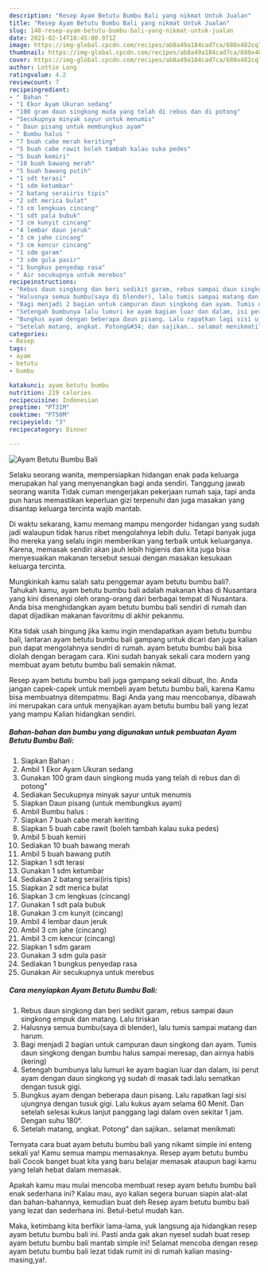```yaml
---
description: "Resep Ayam Betutu Bumbu Bali yang nikmat Untuk Jualan"
title: "Resep Ayam Betutu Bumbu Bali yang nikmat Untuk Jualan"
slug: 148-resep-ayam-betutu-bumbu-bali-yang-nikmat-untuk-jualan
date: 2021-02-14T18:45:00.971Z
image: https://img-global.cpcdn.com/recipes/ab8a49a184cad7ca/680x482cq70/ayam-betutu-bumbu-bali-foto-resep-utama.jpg
thumbnail: https://img-global.cpcdn.com/recipes/ab8a49a184cad7ca/680x482cq70/ayam-betutu-bumbu-bali-foto-resep-utama.jpg
cover: https://img-global.cpcdn.com/recipes/ab8a49a184cad7ca/680x482cq70/ayam-betutu-bumbu-bali-foto-resep-utama.jpg
author: Lottie Long
ratingvalue: 4.2
reviewcount: 7
recipeingredient:
- " Bahan "
- "1 Ekor Ayam Ukuran sedang"
- "100 gram daun singkong muda yang telah di rebus dan di potong"
- "Secukupnya minyak sayur untuk menumis"
- " Daun pisang untuk membungkus ayam"
- " Bumbu halus "
- "7 buah cabe merah keriting"
- "5 buah cabe rawit boleh tambah kalau suka pedes"
- "5 buah kemiri"
- "10 buah bawang merah"
- "5 buah bawang putih"
- "1 sdt terasi"
- "1 sdm ketumbar"
- "2 batang seraiiris tipis"
- "2 sdt merica bulat"
- "3 cm lengkuas cincang"
- "1 sdt pala bubuk"
- "3 cm kunyit cincang"
- "4 lembar daun jeruk"
- "3 cm jahe cincang"
- "3 cm kencur cincang"
- "1 sdm garam"
- "3 sdm gula pasir"
- "1 bungkus penyedap rasa"
- " Air secukupnya untuk merebus"
recipeinstructions:
- "Rebus daun singkong dan beri sedikit garam, rebus sampai daun singkong empuk dan matang. Lalu tiriskan"
- "Halusnya semua bumbu(saya di blender), lalu tumis sampai matang dan harum."
- "Bagi menjadi 2 bagian untuk campuran daun singkong dan ayam. Tumis daun singkong dengan bumbu halus sampai meresap, dan airnya habis (kering)"
- "Setengah bumbunya lalu lumuri ke ayam bagian luar dan dalam, isi perut ayam dengan daun singkong yg sudah di masak tadi.lalu sematkan dengan tusuk gigi."
- "Bungkus ayam dengan beberapa daun pisang. Lalu rapatkan lagi sisi ujungnya dengan tusuk gigi. Lalu kukus ayam selama 60 Menit. Dan setelah selesai kukus lanjut panggang lagi dalam oven sekitar 1 jam. Dengan suhu 180°."
- "Setelah matang, angkat. Potong&#34; dan sajikan.. selamat menikmati"
categories:
- Resep
tags:
- ayam
- betutu
- bumbu

katakunci: ayam betutu bumbu 
nutrition: 219 calories
recipecuisine: Indonesian
preptime: "PT31M"
cooktime: "PT50M"
recipeyield: "3"
recipecategory: Dinner

---
```



![Ayam Betutu Bumbu Bali](https://img-global.cpcdn.com/recipes/ab8a49a184cad7ca/680x482cq70/ayam-betutu-bumbu-bali-foto-resep-utama.jpg)

Selaku seorang wanita, mempersiapkan hidangan enak pada keluarga merupakan hal yang menyenangkan bagi anda sendiri. Tanggung jawab seorang  wanita Tidak cuman mengerjakan pekerjaan rumah saja, tapi anda pun harus memastikan keperluan gizi terpenuhi dan juga masakan yang disantap keluarga tercinta wajib mantab.

Di waktu  sekarang, kamu memang mampu mengorder hidangan yang sudah jadi walaupun tidak harus ribet mengolahnya lebih dulu. Tetapi banyak juga lho mereka yang selalu ingin memberikan yang terbaik untuk keluarganya. Karena, memasak sendiri akan jauh lebih higienis dan kita juga bisa menyesuaikan makanan tersebut sesuai dengan masakan kesukaan keluarga tercinta. 



Mungkinkah kamu salah satu penggemar ayam betutu bumbu bali?. Tahukah kamu, ayam betutu bumbu bali adalah makanan khas di Nusantara yang kini disenangi oleh orang-orang dari berbagai tempat di Nusantara. Anda bisa menghidangkan ayam betutu bumbu bali sendiri di rumah dan dapat dijadikan makanan favoritmu di akhir pekanmu.

Kita tidak usah bingung jika kamu ingin mendapatkan ayam betutu bumbu bali, lantaran ayam betutu bumbu bali gampang untuk dicari dan juga kalian pun dapat mengolahnya sendiri di rumah. ayam betutu bumbu bali bisa diolah dengan beragam cara. Kini sudah banyak sekali cara modern yang membuat ayam betutu bumbu bali semakin nikmat.

Resep ayam betutu bumbu bali juga gampang sekali dibuat, lho. Anda jangan capek-capek untuk membeli ayam betutu bumbu bali, karena Kamu bisa membuatnya ditempatmu. Bagi Anda yang mau mencobanya, dibawah ini merupakan cara untuk menyajikan ayam betutu bumbu bali yang lezat yang mampu Kalian hidangkan sendiri.

<!--inarticleads1-->

##### Bahan-bahan dan bumbu yang digunakan untuk pembuatan Ayam Betutu Bumbu Bali:

1. Siapkan  Bahan :
1. Ambil 1 Ekor Ayam Ukuran sedang
1. Gunakan 100 gram daun singkong muda yang telah di rebus dan di potong&#34;
1. Sediakan Secukupnya minyak sayur untuk menumis
1. Siapkan  Daun pisang (untuk membungkus ayam)
1. Ambil  Bumbu halus :
1. Siapkan 7 buah cabe merah keriting
1. Siapkan 5 buah cabe rawit (boleh tambah kalau suka pedes)
1. Ambil 5 buah kemiri
1. Sediakan 10 buah bawang merah
1. Ambil 5 buah bawang putih
1. Siapkan 1 sdt terasi
1. Gunakan 1 sdm ketumbar
1. Sediakan 2 batang serai(iris tipis)
1. Siapkan 2 sdt merica bulat
1. Siapkan 3 cm lengkuas (cincang)
1. Gunakan 1 sdt pala bubuk
1. Gunakan 3 cm kunyit (cincang)
1. Ambil 4 lembar daun jeruk
1. Ambil 3 cm jahe (cincang)
1. Ambil 3 cm kencur (cincang)
1. Siapkan 1 sdm garam
1. Gunakan 3 sdm gula pasir
1. Sediakan 1 bungkus penyedap rasa
1. Gunakan  Air secukupnya untuk merebus




<!--inarticleads2-->

##### Cara menyiapkan Ayam Betutu Bumbu Bali:

1. Rebus daun singkong dan beri sedikit garam, rebus sampai daun singkong empuk dan matang. Lalu tiriskan
1. Halusnya semua bumbu(saya di blender), lalu tumis sampai matang dan harum.
1. Bagi menjadi 2 bagian untuk campuran daun singkong dan ayam. Tumis daun singkong dengan bumbu halus sampai meresap, dan airnya habis (kering)
1. Setengah bumbunya lalu lumuri ke ayam bagian luar dan dalam, isi perut ayam dengan daun singkong yg sudah di masak tadi.lalu sematkan dengan tusuk gigi.
1. Bungkus ayam dengan beberapa daun pisang. Lalu rapatkan lagi sisi ujungnya dengan tusuk gigi. Lalu kukus ayam selama 60 Menit. Dan setelah selesai kukus lanjut panggang lagi dalam oven sekitar 1 jam. Dengan suhu 180°.
1. Setelah matang, angkat. Potong&#34; dan sajikan.. selamat menikmati




Ternyata cara buat ayam betutu bumbu bali yang nikamt simple ini enteng sekali ya! Kamu semua mampu memasaknya. Resep ayam betutu bumbu bali Cocok banget buat kita yang baru belajar memasak ataupun bagi kamu yang telah hebat dalam memasak.

Apakah kamu mau mulai mencoba membuat resep ayam betutu bumbu bali enak sederhana ini? Kalau mau, ayo kalian segera buruan siapin alat-alat dan bahan-bahannya, kemudian buat deh Resep ayam betutu bumbu bali yang lezat dan sederhana ini. Betul-betul mudah kan. 

Maka, ketimbang kita berfikir lama-lama, yuk langsung aja hidangkan resep ayam betutu bumbu bali ini. Pasti anda gak akan nyesel sudah buat resep ayam betutu bumbu bali mantab simple ini! Selamat mencoba dengan resep ayam betutu bumbu bali lezat tidak rumit ini di rumah kalian masing-masing,ya!.

